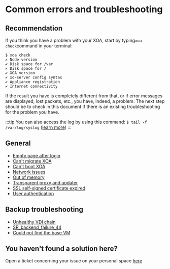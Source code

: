 # Common errors and troubleshooting

## Recommendation

If you think you have a problem with your XOA, start by typing`xoa check`command in your terminal:

```
$ xoa check
✔ Node version
✔ Disk space for /var
✔ Disk space for /
✔ XOA version
✔ xo-server config syntax
✔ Appliance registration
✔ Internet connectivity
```

If the result you have is completely different from that, or if error messages are displayed, lost packets, etc., you have, indeed, a problem. The next step should be to check in this document if there is an existing troubleshooting for the problem you have.

:::tip
You can also access the log by using this command: `$ tail -f /var/log/syslog` ([learn more](https://xen-orchestra.com/docs/logs.html))
:::

## General

- [Empty page after login](https://xen-orchestra.com/docs/troubleshooting.html#empty-page-after-login)
- [Can't migrate XOA](https://xen-orchestra.com/docs/troubleshooting.html#xoa-migration-issues)
- [Can't boot XOA](https://xen-orchestra.com/docs/troubleshooting.html#xoa-boot-issues)
- [Network issues](https://xen-orchestra.com/docs/troubleshooting.html#network-issues)
- [Out of memory](https://xen-orchestra.com/docs/troubleshooting.html#memory)
- [Transparent proxy and updater](https://xen-orchestra.com/docs/troubleshooting.html#behind-a-transparent-proxy)
- [SSL self-signed certificate expired](https://xen-orchestra.com/docs/troubleshooting.html#updating-ssl-self-signed-certificate)
- [User authentication](https://xen-orchestra.com/docs/authentication.html#debugging)

## Backup troubleshooting

- [Unhealthy VDI chain](https://xen-orchestra.com/docs/backup_troubleshooting.html#unhealthy-vdi-chain)
- [SR_backend_failure_44](https://xen-orchestra.com/docs/backup_troubleshooting.html#srbackendfailure44-insufficient-space)
- [Could not find the base VM](https://xen-orchestra.com/docs/backup_troubleshooting.html#could-not-find-the-base-vm)

## You haven't found a solution here?

Open a ticket concerning your issue on your personal space [here](https://xen-orchestra.com/#!/member/support)
